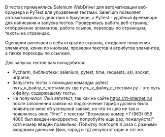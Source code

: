 В тестах применялись Selenium WebDriver для автоматизации веб-браузера и PyTest для управления тестами.
Selenium позволяет автоматизировать действия в браузере, а PyTest - удобный фреймворк для написания и запуска тестов.
Проверялась работа веб-страниц: отображение элементов, работа ссылок, переходы по страницам, тексты на страницах.

Сценарии включали в себя открытие страниц, ожидание появления элементов, клики по кнопкам, проверки текстов и атрибутов элементов, а также переходы по ссылкам.

Для запуска тестов вам понадобится:

- Pycharm, библиотеки: selenium, pytest, time, requests, ssl, socket, urlparse, 
- Запустить тесты с помощью команды: pytest путь_к_файлу_с_тестами.py где путь_к_файлу_с_тестами.py - это путь к файлу, содержащему тесты.
- Не получился 17ый автотест, так как на сайте https://rt-internet.ru/ после заполнения заявки на подключение тарифа должно было появиться окно об успешной заявке,
  но что то шло не так и появлялось окно "Упс!" с текстом "Возможно номер +7 (963) 059 4880 был введен некорректно, попробуйте еще раз, пожалуйста!" хотя номер введён правильно. Попытку повторял 4 раза с разными входными данными (фио, город и тд) результат один и тот же.
